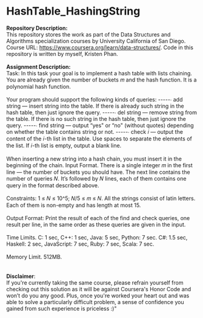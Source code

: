 # HashTable_HashingString

__Repository Description:__
<br/>
This repository stores the work as part of the Data Structures and Algorithms specialization courses by University California of San Diego. Course URL: https://www.coursera.org/learn/data-structures/. Code in this repository is written by myself, Kristen Phan.
<br/>
<br/>
__Assignment Description:__
<br/>
Task: In this task your goal is to implement a hash table with lists chaining. You are already given the
number of buckets 𝑚 and the hash function. It is a polynomial hash function. 
<br/>
<br/>
Your program should support the following kinds of queries:
-----∙ add string — insert string into the table. If there is already such string in the hash table, then
just ignore the query.
-----∙ del string — remove string from the table. If there is no such string in the hash table, then
just ignore the query.
-----∙ find string — output “yes" or “no" (without quotes) depending on whether the table contains
string or not.
-----∙ check 𝑖 — output the content of the 𝑖-th list in the table. Use spaces to separate the elements of
the list. If 𝑖-th list is empty, output a blank line.
<br/>
<br/>
When inserting a new string into a hash chain, you must insert it in the beginning of the chain.
Input Format. There is a single integer 𝑚 in the first line — the number of buckets you should have. The
next line contains the number of queries 𝑁. It’s followed by 𝑁 lines, each of them contains one query
in the format described above.
<br/>
<br/>
Constraints: 1 ≤ 𝑁 ≤ 10^5; 𝑁/5 ≤ 𝑚 ≤ 𝑁. All the strings consist of latin letters. Each of them is non-empty
and has length at most 15.
<br/>
<br/>
Output Format: Print the result of each of the find and check queries, one result per line, in the same
order as these queries are given in the input.
<br/>
<br/>
Time Limits. C: 1 sec, C++: 1 sec, Java: 5 sec, Python: 7 sec. C#: 1.5 sec, Haskell: 2 sec, JavaScript: 7
sec, Ruby: 7 sec, Scala: 7 sec.
<br/>
<br/>
Memory Limit. 512MB.<br/>
<br/>
<br/>
__Disclaimer__: 
<br/>
If you're currently taking the same course, please refrain yourself from checking out this solution as it will be against Coursera's Honor Code and won’t do you any good. Plus, once you're worked your heart out and was able to solve a particularly difficult problem, a sense of confidence you gained from such experience is priceless :)"
